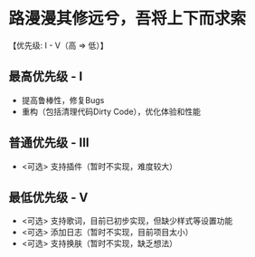 # 路漫漫其修远兮，吾将上下而求索
【优先级: I - V（高 => 低）】

## 最高优先级 - I 
* 提高鲁棒性，修复Bugs 
* 重构（包括清理代码Dirty Code），优化体验和性能 

## 普通优先级 - III
* <可选> 支持插件（暂时不实现，难度较大）

## 最低优先级 - V
* <可选> 支持歌词，目前已初步实现，但缺少样式等设置功能 
* <可选> 添加日志（暂时不实现，目前项目太小） 
* <可选> 支持换肤（暂时不实现，缺乏想法）
